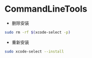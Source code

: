 # CommandLineTools

- 删除安装
``` bash
sudo rm -rf $(xcode-select -p)
```

- 重新安装
``` bash
sudo xcode-select --install
```
